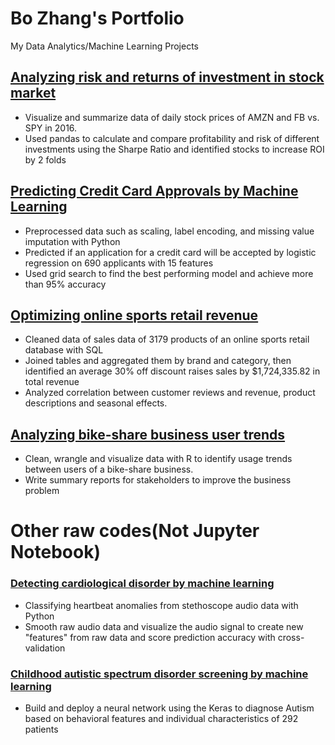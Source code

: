 # Bo Zhang's Portfolio
My Data Analytics/Machine Learning Projects

## [Analyzing risk and returns of investment in stock market](https://github.com/TheophilusZhang/Sharp_ratio_Datacamp/blob/main/sharp_ratio.ipynb)
* Visualize and summarize data of daily stock prices of AMZN and FB vs. SPY in 2016. 
* Used pandas to calculate and compare profitability and risk of different investments using the Sharpe Ratio and identified stocks to increase ROI by 2 folds
## [Predicting Credit Card Approvals by Machine Learning](https://github.com/TheophilusZhang/datacamp_ML_credit_card/blob/main/ML_credit_card_approval.ipynb)
* Preprocessed data such as scaling, label encoding, and missing value imputation with Python 
* Predicted if an application for a credit card will be accepted by logistic regression on 690 applicants with 15 features
*	Used grid search to find the best performing model and achieve more than 95% accuracy
## [Optimizing online sports retail revenue](https://github.com/TheophilusZhang/SQL_online_revenue_Datacamp/blob/main/ecommerce_SQL.ipynb)
*	Cleaned data of sales data of 3179 products of an online sports retail database with SQL
*	Joined tables and aggregated them by brand and category, then identified an average 30% off discount raises sales by $1,724,335.82 in total revenue
*	Analyzed correlation between customer reviews and revenue, product descriptions and seasonal effects.
## [Analyzing bike-share business user trends](https://github.com/TheophilusZhang/R_cyclistic_user_analysis/blob/main/google-analytics-capstone-project-cyclistic.ipynb)
*	Clean, wrangle and visualize data with R to identify usage trends between users of a bike-share business. 
*	Write summary reports for stakeholders to improve the business problem
# Other raw codes(Not Jupyter Notebook)
### [Detecting cardiological disorder by machine learning](https://github.com/TheophilusZhang/Heart_disease/blob/main/Heartbeat.py)
* Classifying heartbeat anomalies from stethoscope audio data with Python
*	Smooth raw audio data and visualize the audio signal to create new "features" from raw data and score prediction accuracy with cross-validation
### [Childhood autistic spectrum disorder screening by machine learning](https://github.com/TheophilusZhang/Autism/blob/main/Autism.py)
* Build and deploy a neural network using the Keras to diagnose Autism based on behavioral features and individual characteristics of 292 patients



